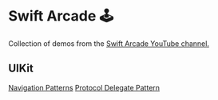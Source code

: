 # Swift Arcade 🕹

Collection of demos from the [Swift Arcade YouTube channel.](https://www.youtube.com/channel/UCxnCA5FBYRCFgIZWD0CKCVg?view_as=subscriber)

## UIKit
[Navigation Patterns](https://github.com/jrasmusson/swift-arcade/blob/master/Navigation-Patterns.md)
[Protocol Delegate Pattern](https://github.com/jrasmusson/swift-arcade/blob/master/Protocol-Delegate.md)
